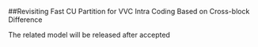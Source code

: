 ##Revisiting Fast CU Partition for VVC Intra Coding Based on Cross-block Difference

The related model will be released after accepted
